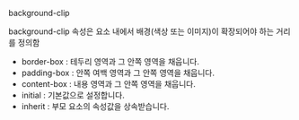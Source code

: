
background-clip

background-clip 속성은 요소 내에서 배경(색상 또는 이미지)이 확장되어야 하는 거리를 정의함


- border-box : 테두리 영역과 그 안쪽 영역을 채웁니다.
- padding-box : 안쪽 여백 영역과 그 안쪽 영역을 채웁니다.
- content-box : 내용 영역과 그 안쪽 영역을 채웁니다.
- initial : 기본값으로 설정합니다.
- inherit : 부모 요소의 속성값을 상속받습니다.
